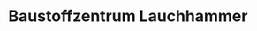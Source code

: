 ---
title: "Baustoffzentrum Lauchhammer"
url: /lauchhammer/baustoffzentrum-lauchhammer/
shop: Baustoffe
---